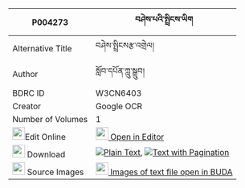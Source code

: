 |P004273|བཤེས་པའི་སྤྲིངས་ཡིག 
| --- | --- 
|Alternative Title |བཤེས་སྤྲིངསརྩ་འགྲེལ།
|Author| སློབ་དཔོན་ཀླུ་སྒྲུབ།
|BDRC ID | W3CN6403
|Creator | Google OCR
|Number of Volumes| 1
|<img width="25" src="https://img.icons8.com/color/25/000000/edit-property.png">Edit Online| [<img width="25" src="https://avatars.githubusercontent.com/u/45091458?s=200&v=4"> Open in Editor](http://editor.openpecha.org/P004273)
|<img width="25" src="https://img.icons8.com/fluent/48/000000/download-2.png"/>  Download | [![](https://img.icons8.com/color/20/000000/txt.png)Plain Text](https://github.com/Openpecha/P004273/releases/download/v1/shepa_i_tringyik_plain_P004273.zip), [![](https://img.icons8.com/color/20/000000/txt.png)Text with Pagination](https://github.com/Openpecha/P004273/releases/download/v1/shepa_i_tringyik_pages_P004273.zip)
|<img width="25" src="https://img.icons8.com/plasticine/100/000000/pictures-folder.png"/>  Source Images | [<img width="25" src="https://library.bdrc.io/icons/BUDA-small.svg"> Images of text file open in BUDA](https://library.bdrc.io/show/bdr:W3CN6403)